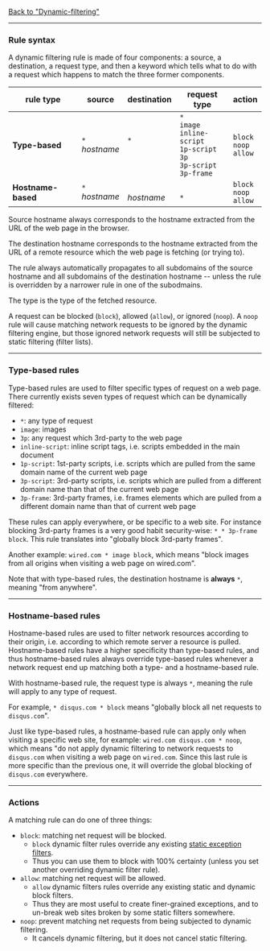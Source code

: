 [Back to "Dynamic-filtering"](https://github.com/gorhill/uBlock/wiki/Dynamic-filtering)

***

### Rule syntax

A dynamic filtering rule is made of four components: a source, a destination, a request type, and then a keyword which tells what to do with a request which happens to match the three former components.

| rule type | source | destination | request type | action |
|---|---|---|---|---|
| **Type-based** | `*`<br>_hostname_ | `*`<br>&nbsp; | `*`<br>`image`<br>`inline-script`<br>`1p-script`<br>`3p`<br>`3p-script`<br>`3p-frame` | `block`<br>`noop`<br>`allow` |
| **Hostname-based** | `*`<br>_hostname_ | <br>_hostname_ | <br>`*` | `block`<br>`noop`<br>`allow` |

Source hostname always corresponds to the hostname extracted from the URL of the web page in the browser.

The destination hostname corresponds to the hostname extracted from the URL of a remote resource which the web page is fetching (or trying to).

The rule always automatically propagates to all subdomains of the source hostname and all subdomains of the destination hostname -- unless the rule is overridden by a narrower rule in one of the subodmains.

The type is the type of the fetched resource.

A request can be blocked (`block`), allowed (`allow`), or ignored (`noop`). A `noop` rule will cause matching network requests to be ignored by the dynamic filtering engine, but those ignored network requests will still be subjected to static filtering (filter lists).

***

### Type-based rules

Type-based rules are used to filter specific types of request on a web page. There currently exists seven types of request which can be dynamically filtered:

- `*`: any type of request
- `image`: images
- `3p`: any request which 3rd-party to the web page
- `inline-script`: inline script tags, i.e. scripts embedded in the main document
- `1p-script`: 1st-party scripts, i.e. scripts which are pulled from the same domain name of the current web page
- `3p-script`: 3rd-party scripts, i.e. scripts which are pulled from a different domain name than that of the current web page
- `3p-frame`: 3rd-party frames, i.e. frames elements which are pulled from a different domain name than that of current web page

These rules can apply everywhere, or be specific to a web site. For instance blocking 3rd-party frames is a very good habit security-wise: `* * 3p-frame block`. This rule translates into "globally block 3rd-party frames".

Another example: `wired.com * image block`, which means "block images from all origins when visiting a web page on wired.com".

Note that with type-based rules, the destination hostname is **always** `*`, meaning "from anywhere".

***

### Hostname-based rules

Hostname-based rules are used to filter network resources according to their origin, i.e. according to which remote server a resource is pulled. Hostname-based rules have a higher specificity than type-based rules, and thus hostname-based rules always override type-based rules whenever a network request end up matching both a type- and a hostname-based rule.

With hostname-based rule, the request type is always `*`, meaning the rule will apply to any type of request.

For example, `* disqus.com * block` means "globally block all net requests to `disqus.com`".

Just like type-based rules, a hostname-based rule can apply only when visiting a specific web site, for example: `wired.com disqus.com * noop`, which means "do not apply dynamic filtering to network requests to `disqus.com` when visiting a web page on `wired.com`. Since this last rule is more specific than the previous one, it will override the global blocking of `disqus.com` everywhere.

***

### Actions

A matching rule can do one of three things:

- `block`: matching net request will be blocked.
    - `block` dynamic filter rules override any existing [static exception filters](https://adblockplus.org/en/filters#whitelist).
    - Thus you can use them to block with 100% certainty (unless you set another overriding dynamic filter rule).
- `allow`: matching net request will be allowed.
    - `allow` dynamic filters rules override any existing static and dynamic block filters.
    - Thus they are most useful to create finer-grained exceptions, and to un-break web sites broken by some static filters somewhere.
- `noop`: prevent matching net requests from being subjected to dynamic filtering.
    - It cancels dynamic filtering, but it does not cancel static filtering.